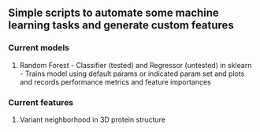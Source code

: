 ## Simple scripts to automate some machine learning tasks and generate custom features

### Current models

1. Random Forest - Classifier (tested) and Regressor (untested) in sklearn - Trains model using default params or indicated param set and plots and records performance metrics and feature importances

### Current features

1. Variant neighborhood in 3D protein structure
